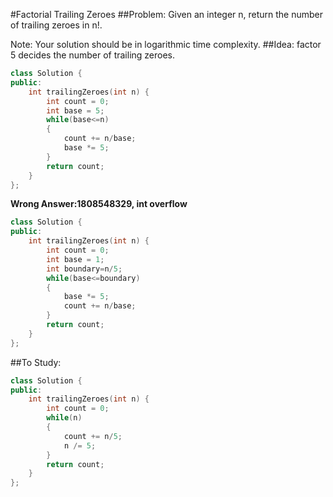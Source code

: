 #Factorial Trailing Zeroes
##Problem:
Given an integer n, return the number of trailing zeroes in n!.

Note: Your solution should be in logarithmic time complexity.
##Idea:
factor 5 decides the number of trailing zeroes.
```cpp
class Solution {
public:
    int trailingZeroes(int n) {
        int count = 0;
        int base = 5;
        while(base<=n)
        {
            count += n/base;
            base *= 5;
        }
        return count;
    }
};
```
**Wrong Answer:1808548329, int overflow**
```cpp
class Solution {
public:
    int trailingZeroes(int n) {
        int count = 0;
        int base = 1;
        int boundary=n/5;
        while(base<=boundary)
        {
            base *= 5;
            count += n/base;
        }
        return count;
    }
};
```
##To Study:
```cpp
class Solution {
public:
    int trailingZeroes(int n) {
        int count = 0;
        while(n)
        {
            count += n/5;
            n /= 5;
        }
        return count;
    }
};
```